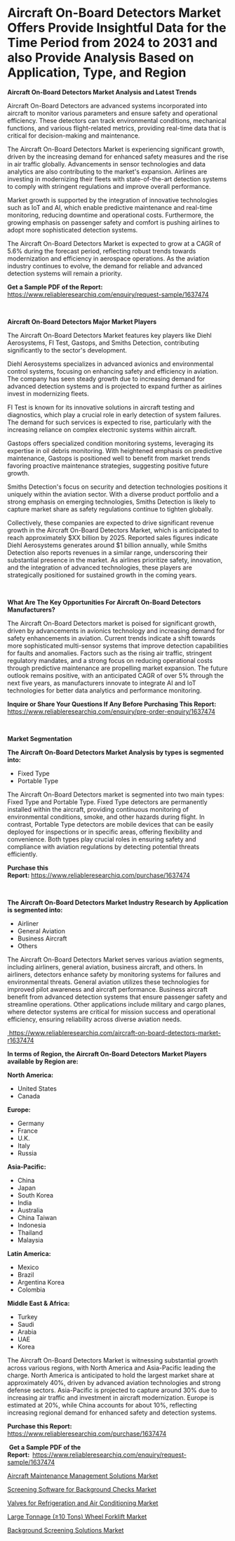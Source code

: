 <p><h1>Aircraft On-Board Detectors Market Offers Provide Insightful Data for the Time Period from 2024 to 2031 and also Provide Analysis Based on Application, Type, and Region</h1></p><p><strong>Aircraft On-Board Detectors Market Analysis and Latest Trends</strong></p>
<p><p>Aircraft On-Board Detectors are advanced systems incorporated into aircraft to monitor various parameters and ensure safety and operational efficiency. These detectors can track environmental conditions, mechanical functions, and various flight-related metrics, providing real-time data that is critical for decision-making and maintenance.</p><p>The Aircraft On-Board Detectors Market is experiencing significant growth, driven by the increasing demand for enhanced safety measures and the rise in air traffic globally. Advancements in sensor technologies and data analytics are also contributing to the market's expansion. Airlines are investing in modernizing their fleets with state-of-the-art detection systems to comply with stringent regulations and improve overall performance.</p><p>Market growth is supported by the integration of innovative technologies such as IoT and AI, which enable predictive maintenance and real-time monitoring, reducing downtime and operational costs. Furthermore, the growing emphasis on passenger safety and comfort is pushing airlines to adopt more sophisticated detection systems.</p><p>The Aircraft On-Board Detectors Market is expected to grow at a CAGR of 5.6% during the forecast period, reflecting robust trends towards modernization and efficiency in aerospace operations. As the aviation industry continues to evolve, the demand for reliable and advanced detection systems will remain a priority.</p></p>
<p><strong>Get a Sample PDF of the Report:&nbsp;</strong> <a href="https://www.reliableresearchiq.com/enquiry/request-sample/1637474?utm_campaign=904&utm_medium=2&utm_source=Github&utm_content=ia&utm_term=07122024&utm_id=aircraft-on-board-detectors">https://www.reliableresearchiq.com/enquiry/request-sample/1637474</a></p>
<p>&nbsp;</p>
<p><strong>Aircraft On-Board Detectors Major Market Players</strong></p>
<p><p>The Aircraft On-Board Detectors Market features key players like Diehl Aerosystems, FI Test, Gastops, and Smiths Detection, contributing significantly to the sector's development. </p><p>Diehl Aerosystems specializes in advanced avionics and environmental control systems, focusing on enhancing safety and efficiency in aviation. The company has seen steady growth due to increasing demand for advanced detection systems and is projected to expand further as airlines invest in modernizing fleets.</p><p>FI Test is known for its innovative solutions in aircraft testing and diagnostics, which play a crucial role in early detection of system failures. The demand for such services is expected to rise, particularly with the increasing reliance on complex electronic systems within aircraft. </p><p>Gastops offers specialized condition monitoring systems, leveraging its expertise in oil debris monitoring. With heightened emphasis on predictive maintenance, Gastops is positioned well to benefit from market trends favoring proactive maintenance strategies, suggesting positive future growth.</p><p>Smiths Detection's focus on security and detection technologies positions it uniquely within the aviation sector. With a diverse product portfolio and a strong emphasis on emerging technologies, Smiths Detection is likely to capture market share as safety regulations continue to tighten globally.</p><p>Collectively, these companies are expected to drive significant revenue growth in the Aircraft On-Board Detectors Market, which is anticipated to reach approximately $XX billion by 2025. Reported sales figures indicate Diehl Aerosystems generates around $1 billion annually, while Smiths Detection also reports revenues in a similar range, underscoring their substantial presence in the market. As airlines prioritize safety, innovation, and the integration of advanced technologies, these players are strategically positioned for sustained growth in the coming years.</p></p>
<p>&nbsp;</p>
<p><strong>What Are The Key Opportunities For Aircraft On-Board Detectors Manufacturers?</strong></p>
<p><p>The Aircraft On-Board Detectors market is poised for significant growth, driven by advancements in avionics technology and increasing demand for safety enhancements in aviation. Current trends indicate a shift towards more sophisticated multi-sensor systems that improve detection capabilities for faults and anomalies. Factors such as the rising air traffic, stringent regulatory mandates, and a strong focus on reducing operational costs through predictive maintenance are propelling market expansion. The future outlook remains positive, with an anticipated CAGR of over 5% through the next five years, as manufacturers innovate to integrate AI and IoT technologies for better data analytics and performance monitoring.</p></p>
<p><strong>Inquire or Share Your Questions If Any Before Purchasing This Report:</strong> <a href="https://www.reliableresearchiq.com/enquiry/pre-order-enquiry/1637474?utm_campaign=904&utm_medium=2&utm_source=Github&utm_content=ia&utm_term=07122024&utm_id=aircraft-on-board-detectors">https://www.reliableresearchiq.com/enquiry/pre-order-enquiry/1637474</a></p>
<p>&nbsp;</p>
<p><strong>Market Segmentation</strong></p>
<p><strong>The Aircraft On-Board Detectors Market Analysis by types is segmented into:</strong></p>
<p><ul><li>Fixed Type</li><li>Portable Type</li></ul></p>
<p><p>The Aircraft On-Board Detectors market is segmented into two main types: Fixed Type and Portable Type. Fixed Type detectors are permanently installed within the aircraft, providing continuous monitoring of environmental conditions, smoke, and other hazards during flight. In contrast, Portable Type detectors are mobile devices that can be easily deployed for inspections or in specific areas, offering flexibility and convenience. Both types play crucial roles in ensuring safety and compliance with aviation regulations by detecting potential threats efficiently.</p></p>
<p><strong>Purchase this Report:&nbsp;</strong><a href="https://www.reliableresearchiq.com/purchase/1637474?utm_campaign=904&utm_medium=2&utm_source=Github&utm_content=ia&utm_term=07122024&utm_id=aircraft-on-board-detectors">https://www.reliableresearchiq.com/purchase/1637474</a></p>
<p>&nbsp;</p>
<p><strong>The Aircraft On-Board Detectors Market Industry Research by Application is segmented into:</strong></p>
<p><ul><li>Airliner</li><li>General Aviation</li><li>Business Aircraft</li><li>Others</li></ul></p>
<p><p>The Aircraft On-Board Detectors Market serves various aviation segments, including airliners, general aviation, business aircraft, and others. In airliners, detectors enhance safety by monitoring systems for failures and environmental threats. General aviation utilizes these technologies for improved pilot awareness and aircraft performance. Business aircraft benefit from advanced detection systems that ensure passenger safety and streamline operations. Other applications include military and cargo planes, where detector systems are critical for mission success and operational efficiency, ensuring reliability across diverse aviation needs.</p></p>
<p><a href="https://www.reliableresearchiq.com/aircraft-on-board-detectors-market-r1637474?utm_campaign=904&utm_medium=2&utm_source=Github&utm_content=ia&utm_term=07122024&utm_id=aircraft-on-board-detectors">&nbsp;https://www.reliableresearchiq.com/aircraft-on-board-detectors-market-r1637474</a></p>
<p><strong>In terms of Region, the Aircraft On-Board Detectors Market Players available by Region are:</strong></p>
<p>
    <p> <strong> North America: </strong>
        <ul>
            <li>United States</li>
            <li>Canada</li>
        </ul>
        </p> 
    <p> <strong> Europe: </strong>
        <ul>
            <li>Germany</li>
            <li>France</li>
            <li>U.K.</li>
            <li>Italy</li>
            <li>Russia</li>
        </ul>
        </p> 
    <p> <strong> Asia-Pacific: </strong>
        <ul>
            <li>China</li>
            <li>Japan</li>
            <li>South Korea</li>
            <li>India</li>
            <li>Australia</li>
            <li>China Taiwan</li>
            <li>Indonesia</li>
            <li>Thailand</li>
            <li>Malaysia</li>
        </ul>
        </p> 
    <p> <strong> Latin America: </strong>
        <ul>
            <li>Mexico</li>
            <li>Brazil</li>
            <li>Argentina Korea</li>
            <li>Colombia</li>
        </ul>
        </p> 
    <p> <strong> Middle East & Africa: </strong>
        <ul>
            <li>Turkey</li>
            <li>Saudi</li>
            <li>Arabia</li>
            <li>UAE</li>
            <li>Korea</li>
        </ul>
    </p>
    </p>
<p><p>The Aircraft On-Board Detectors Market is witnessing substantial growth across various regions, with North America and Asia-Pacific leading the charge. North America is anticipated to hold the largest market share at approximately 40%, driven by advanced aviation technologies and strong defense sectors. Asia-Pacific is projected to capture around 30% due to increasing air traffic and investment in aircraft modernization. Europe is estimated at 20%, while China accounts for about 10%, reflecting increasing regional demand for enhanced safety and detection systems.</p></p>
<p><strong>Purchase this Report: </strong><a href="https://www.reliableresearchiq.com/purchase/1637474?utm_campaign=904&utm_medium=2&utm_source=Github&utm_content=ia&utm_term=07122024&utm_id=aircraft-on-board-detectors">https://www.reliableresearchiq.com/purchase/1637474</a></p>
<p>&nbsp;<strong>Get a Sample PDF of the Report:&nbsp;&nbsp;</strong><a href="https://www.reliableresearchiq.com/enquiry/request-sample/1637474?utm_campaign=904&utm_medium=2&utm_source=Github&utm_content=ia&utm_term=07122024&utm_id=aircraft-on-board-detectors">https://www.reliableresearchiq.com/enquiry/request-sample/1637474</a></p>
<p><strong></strong></p>
<p><p><a href="https://www.linkedin.com/pulse/the-hashub-gdiff?utm_campaign=904&utm_medium=2&utm_source=Github&utm_content=ia&utm_term=07122024&utm_id=aircraft-on-board-detectors">Aircraft Maintenance Management Solutions Market</a></p><p><a href="https://www.linkedin.com/pulse/key-trends-driving-screening-software-background-checks-r8dlc?utm_campaign=904&utm_medium=2&utm_source=Github&utm_content=ia&utm_term=07122024&utm_id=aircraft-on-board-detectors">Screening Software for Background Checks Market</a></p><p><a href="https://issuu.com/reportprime-2/docs/valves-for-refrigeration-and-air-conditioning-mark?utm_campaign=904&utm_medium=2&utm_source=Github&utm_content=ia&utm_term=07122024&utm_id=aircraft-on-board-detectors">Valves for Refrigeration and Air Conditioning Market</a></p><p><a href="https://issuu.com/reportprime-2/docs/large-tonnage-10-tons-wheel-forklift-market-size-2?utm_campaign=904&utm_medium=2&utm_source=Github&utm_content=ia&utm_term=07122024&utm_id=aircraft-on-board-detectors">Large Tonnage (≥10 Tons) Wheel Forklift Market</a></p><p><a href="https://www.linkedin.com/pulse/projected-market-growth-background-screening-solutions-zqrwc?utm_campaign=904&utm_medium=2&utm_source=Github&utm_content=ia&utm_term=07122024&utm_id=aircraft-on-board-detectors">Background Screening Solutions Market</a></p></p>